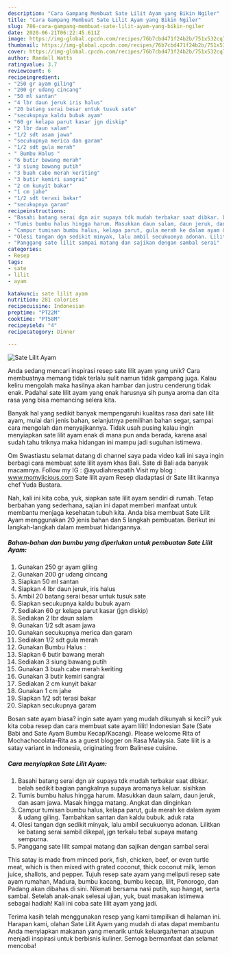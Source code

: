 ```yaml
---
description: "Cara Gampang Membuat Sate Lilit Ayam yang Bikin Ngiler"
title: "Cara Gampang Membuat Sate Lilit Ayam yang Bikin Ngiler"
slug: 786-cara-gampang-membuat-sate-lilit-ayam-yang-bikin-ngiler
date: 2020-06-21T06:22:45.611Z
image: https://img-global.cpcdn.com/recipes/76b7cbd471f24b2b/751x532cq70/sate-lilit-ayam-foto-resep-utama.jpg
thumbnail: https://img-global.cpcdn.com/recipes/76b7cbd471f24b2b/751x532cq70/sate-lilit-ayam-foto-resep-utama.jpg
cover: https://img-global.cpcdn.com/recipes/76b7cbd471f24b2b/751x532cq70/sate-lilit-ayam-foto-resep-utama.jpg
author: Randall Watts
ratingvalue: 3.7
reviewcount: 6
recipeingredient:
- "250 gr ayam giling"
- "200 gr udang cincang"
- "50 ml santan"
- "4 lbr daun jeruk iris halus"
- "20 batang serai besar untuk tusuk sate"
- "secukupnya kaldu bubuk ayam"
- "60 gr kelapa parut kasar jgn diskip"
- "2 lbr daun salam"
- "1/2 sdt asam jawa"
- "secukupnya merica dan garam"
- "1/2 sdt gula merah"
- " Bumbu Halus "
- "6 butir bawang merah"
- "3 siung bawang putih"
- "3 buah cabe merah keriting"
- "3 butir kemiri sangrai"
- "2 cm kunyit bakar"
- "1 cm jahe"
- "1/2 sdt terasi bakar"
- "secukupnya garam"
recipeinstructions:
- "Basahi batang serai dgn air supaya tdk mudah terbakar saat dibkar. belah sedikit bagian pangkalnya supaya aromanya keluar. sisihkan"
- "Tumis bumbu halus hingga harum. Masukkan daun salam, daun jeruk, dan asam jawa. Masak hingga matang. Angkat dan dinginkan"
- "Campur tumisan bumbu halus, kelapa parut, gula merah ke dalam ayam &amp; udang giling. Tambahkan santan dan kaldu bubuk. aduk rata"
- "Olesi tangan dgn sedikit minyak, lalu ambil secukuonya adonan. Lilitkan ke batang serai sambil dikepal, jgn terkalu tebal supaya matang sempurna."
- "Panggang sate lilit sampai matang dan sajikan dengan sambal serai"
categories:
- Resep
tags:
- sate
- lilit
- ayam

katakunci: sate lilit ayam 
nutrition: 281 calories
recipecuisine: Indonesian
preptime: "PT22M"
cooktime: "PT58M"
recipeyield: "4"
recipecategory: Dinner

---
```



![Sate Lilit Ayam](https://img-global.cpcdn.com/recipes/76b7cbd471f24b2b/751x532cq70/sate-lilit-ayam-foto-resep-utama.jpg)

Anda sedang mencari inspirasi resep sate lilit ayam yang unik? Cara membuatnya memang tidak terlalu sulit namun tidak gampang juga. Kalau keliru mengolah maka hasilnya akan hambar dan justru cenderung tidak enak. Padahal sate lilit ayam yang enak harusnya sih punya aroma dan cita rasa yang bisa memancing selera kita.

Banyak hal yang sedikit banyak mempengaruhi kualitas rasa dari sate lilit ayam, mulai dari jenis bahan, selanjutnya pemilihan bahan segar, sampai cara mengolah dan menyajikannya. Tidak usah pusing kalau ingin menyiapkan sate lilit ayam enak di mana pun anda berada, karena asal sudah tahu triknya maka hidangan ini mampu jadi suguhan istimewa.

Om Swastiastu selamat datang di channel saya pada video kali ini saya ingin berbagi cara membuat sate lilit ayam khas Bali. Sate di Bali ada banyak macamnya. Follow my IG : @ayudiahrespatih Visit my blog : www.momylicious.com Sate lilit ayam Resep diadaptasi dr Sate lilit ikannya chef Yuda Bustara.


Nah, kali ini kita coba, yuk, siapkan sate lilit ayam sendiri di rumah. Tetap berbahan yang sederhana, sajian ini dapat memberi manfaat untuk membantu menjaga kesehatan tubuh kita. Anda bisa membuat Sate Lilit Ayam menggunakan 20 jenis bahan dan 5 langkah pembuatan. Berikut ini langkah-langkah dalam membuat hidangannya.

<!--inarticleads1-->

##### Bahan-bahan dan bumbu yang diperlukan untuk pembuatan Sate Lilit Ayam:

1. Gunakan 250 gr ayam giling
1. Gunakan 200 gr udang cincang
1. Siapkan 50 ml santan
1. Siapkan 4 lbr daun jeruk, iris halus
1. Ambil 20 batang serai besar untuk tusuk sate
1. Siapkan secukupnya kaldu bubuk ayam
1. Sediakan 60 gr kelapa parut kasar (jgn diskip)
1. Sediakan 2 lbr daun salam
1. Gunakan 1/2 sdt asam jawa
1. Gunakan secukupnya merica dan garam
1. Sediakan 1/2 sdt gula merah
1. Gunakan  Bumbu Halus :
1. Siapkan 6 butir bawang merah
1. Sediakan 3 siung bawang putih
1. Gunakan 3 buah cabe merah keriting
1. Gunakan 3 butir kemiri sangrai
1. Sediakan 2 cm kunyit bakar
1. Gunakan 1 cm jahe
1. Siapkan 1/2 sdt terasi bakar
1. Siapkan secukupnya garam


Bosan sate ayam biasa? ingin sate ayam yang mudah dikunyah si kecil? yuk kita coba resep dan cara membuat sate ayam lilit! Indonesian Sate (Sate Babi and Sate Ayam Bumbu Kecap/Kacang). Please welcome Rita of Mochachocolata-Rita as a guest blogger on Rasa Malaysia. Sate lilit is a satay variant in Indonesia, originating from Balinese cuisine. 

<!--inarticleads2-->

##### Cara menyiapkan Sate Lilit Ayam:

1. Basahi batang serai dgn air supaya tdk mudah terbakar saat dibkar. belah sedikit bagian pangkalnya supaya aromanya keluar. sisihkan
1. Tumis bumbu halus hingga harum. Masukkan daun salam, daun jeruk, dan asam jawa. Masak hingga matang. Angkat dan dinginkan
1. Campur tumisan bumbu halus, kelapa parut, gula merah ke dalam ayam &amp; udang giling. Tambahkan santan dan kaldu bubuk. aduk rata
1. Olesi tangan dgn sedikit minyak, lalu ambil secukuonya adonan. Lilitkan ke batang serai sambil dikepal, jgn terkalu tebal supaya matang sempurna.
1. Panggang sate lilit sampai matang dan sajikan dengan sambal serai


This satay is made from minced pork, fish, chicken, beef, or even turtle meat, which is then mixed with grated coconut, thick coconut milk, lemon juice, shallots, and pepper. Tujuh resep sate ayam yang meliputi resep sate ayam rumahan, Madura, bumbu kacang, bumbu kecap, lilit, Ponorogo, dan Padang akan dibahas di sini. Nikmati bersama nasi putih, sup hangat, serta sambal. Setelah anak-anak selesai ujian, yuk, buat masakan istimewa sebagai hadiah! Kali ini coba sate lilit ayam yang jadi. 

Terima kasih telah menggunakan resep yang kami tampilkan di halaman ini. Harapan kami, olahan Sate Lilit Ayam yang mudah di atas dapat membantu Anda menyiapkan makanan yang menarik untuk keluarga/teman ataupun menjadi inspirasi untuk berbisnis kuliner. Semoga bermanfaat dan selamat mencoba!
